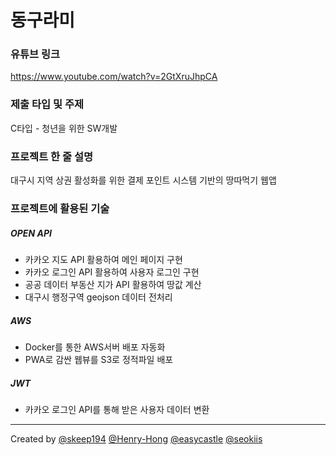 # 동구라미
### 유튜브 링크
https://www.youtube.com/watch?v=2GtXruJhpCA
### 제출 타입 및 주제
C타입 - 청년을 위한 SW개발
### 프로젝트 한 줄 설명
대구시 지역 상권 활성화를 위한 결제 포인트 시스템 기반의 땅따먹기 웹앱
### 프로젝트에 활용된 기술
##### OPEN API
* 카카오 지도 API 활용하여 메인 페이지 구현
* 카카오 로그인 API 활용하여 사용자 로그인 구현
* 공공 데이터 부동산 지가 API 활용하여 땅값 계산
* 대구시 행정구역 geojson 데이터 전처리
##### AWS
* Docker를 통한 AWS서버 배포 자동화
* PWA로 감싼 웹뷰를 S3로 정적파일 배포
##### JWT
* 카카오 로그인 API를 통해 받은 사용자 데이터 변환
---
Created by [@skeep194](https://github.com/skeep194) [@Henry-Hong](https://github.com/Henry-Hong) [@easycastle](https://github.com/easycastle) [@seokiis](https://github.com/seokiis)
